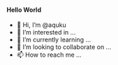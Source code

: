#### Hello World
- 👋 Hi, I’m @aquku
- 👀 I’m interested in ...
- 🌱 I’m currently learning ...
- 💞️ I’m looking to collaborate on ...
- 📫 How to reach me ...

<!---
aquku/aquku is a ✨ special ✨ repository because its `README.md` (this file) appears on your GitHub profile.
You can click the Preview link to take a look at your changes.
--->
